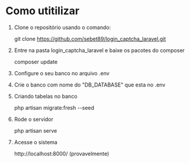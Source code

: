 # Como utitilizar

1. Clone o repositório usando o comando:

   git clone https://github.com/sebet89/login_captcha_laravel.git

2. Entre na pasta login_captcha_laravel e baixe os pacotes do composer

   composer update
   
3. Configure o seu banco no arquivo .env

4. Crie o banco com nome do "DB_DATABASE" que esta no .env
   
5. Criando tabelas no banco

    php artisan migrate:fresh --seed

6. Rode o servidor

   php artisan serve

7. Acesse o sistema

   http://localhost:8000/ (provavelmente)
